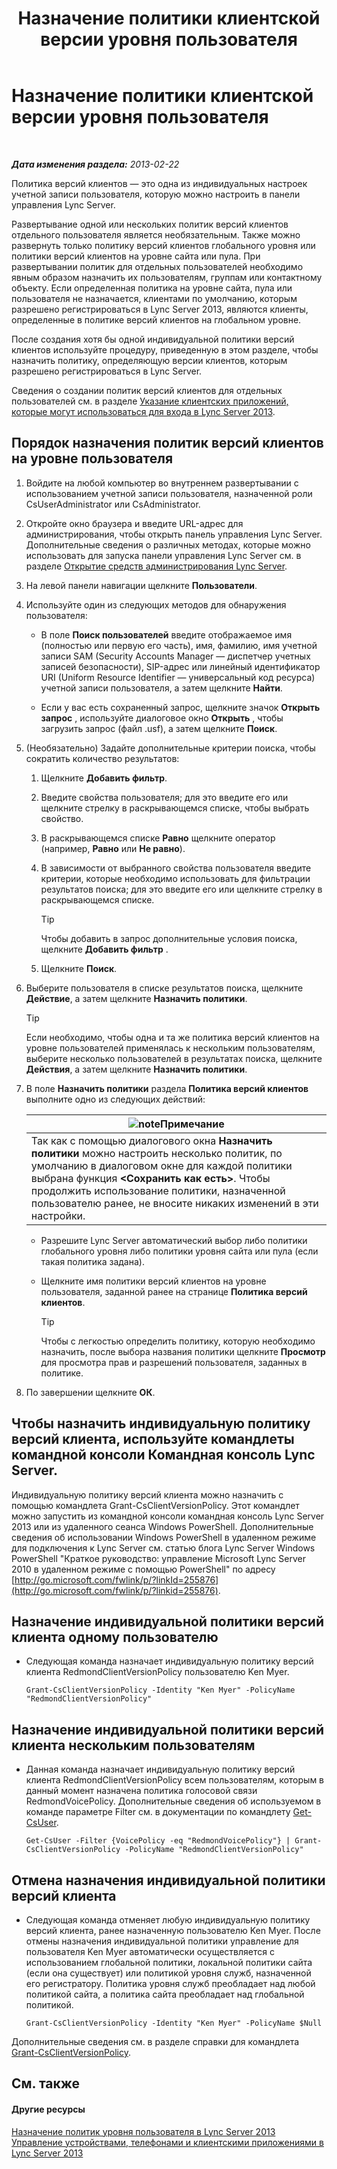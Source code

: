 ﻿---
title: Назначение политики клиентской версии уровня пользователя
TOCTitle: Назначение политики клиентской версии уровня пользователя
ms:assetid: f7e8ba2f-62dc-4e7d-8b63-682986f10240
ms:mtpsurl: https://technet.microsoft.com/ru-ru/library/Gg182607(v=OCS.15)
ms:contentKeyID: 49311707
ms.date: 05/19/2016
mtps_version: v=OCS.15
ms.translationtype: HT
---

# Назначение политики клиентской версии уровня пользователя

 

_**Дата изменения раздела:** 2013-02-22_

Политика версий клиентов — это одна из индивидуальных настроек учетной записи пользователя, которую можно настроить в панели управления Lync Server.

Развертывание одной или нескольких политик версий клиентов отдельного пользователя является необязательным. Также можно развернуть только политику версий клиентов глобального уровня или политики версий клиентов на уровне сайта или пула. При развертывании политик для отдельных пользователей необходимо явным образом назначить их пользователям, группам или контактному объекту. Если определенная политика на уровне сайта, пула или пользователя не назначается, клиентами по умолчанию, которым разрешено регистрироваться в Lync Server 2013, являются клиенты, определенные в политике версий клиентов на глобальном уровне.

После создания хотя бы одной индивидуальной политики версий клиентов используйте процедуру, приведенную в этом разделе, чтобы назначить политику, определяющую версии клиентов, которым разрешено регистрироваться в Lync Server.

Сведения о создании политик версий клиентов для отдельных пользователей см. в разделе [Указание клиентских приложений, которые могут использоваться для входа в Lync Server 2013](lync-server-2013-specifying-the-client-applications-that-can-be-used-to-log-on-to-lync-server-2013.md).

## Порядок назначения политик версий клиентов на уровне пользователя

1.  Войдите на любой компьютер во внутреннем развертывании с использованием учетной записи пользователя, назначенной роли CsUserAdministrator или CsAdministrator.

2.  Откройте окно браузера и введите URL-адрес для администрирования, чтобы открыть панель управления Lync Server. Дополнительные сведения о различных методах, которые можно использовать для запуска панели управления Lync Server см. в разделе [Открытие средств администрирования Lync Server](lync-server-2013-open-lync-server-administrative-tools.md).

3.  На левой панели навигации щелкните **Пользователи**.

4.  Используйте один из следующих методов для обнаружения пользователя:
    
      - В поле **Поиск пользователей** введите отображаемое имя (полностью или первую его часть), имя, фамилию, имя учетной записи SAM (Security Accounts Manager — диспетчер учетных записей безопасности), SIP-адрес или линейный идентификатор URI (Uniform Resource Identifier — универсальный код ресурса) учетной записи пользователя, а затем щелкните **Найти**.
    
      - Если у вас есть сохраненный запрос, щелкните значок **Открыть запрос** , используйте диалоговое окно **Открыть** , чтобы загрузить запрос (файл .usf), а затем щелкните **Поиск**.

5.  (Необязательно) Задайте дополнительные критерии поиска, чтобы сократить количество результатов:
    
    1.  Щелкните **Добавить фильтр**.
    
    2.  Введите свойства пользователя; для это введите его или щелкните стрелку в раскрывающемся списке, чтобы выбрать свойство.
    
    3.  В раскрывающемся списке **Равно** щелкните оператор (например, **Равно** или **Не равно**).
    
    4.  В зависимости от выбранного свойства пользователя введите критерии, которые необходимо использовать для фильтрации результатов поиска; для это введите его или щелкните стрелку в раскрывающемся списке.
        

        > [!TIP]
        > Чтобы добавить в запрос дополнительные условия поиска, щелкните <STRONG>Добавить фильтр</STRONG> .

    
    5.  Щелкните **Поиск**.

6.  Выберите пользователя в списке результатов поиска, щелкните **Действие**, а затем щелкните **Назначить политики**.
    

    > [!TIP]
    > Если необходимо, чтобы одна и та же политика версий клиентов на уровне пользователей применялась к нескольким пользователям, выберите несколько пользователей в результатах поиска, щелкните <STRONG>Действия</STRONG>, а затем щелкните <STRONG>Назначить политики</STRONG>.



7.  В поле **Назначить политики** раздела **Политика версий клиентов** выполните одно из следующих действий:
    
    <table>
    <thead>
    <tr class="header">
    <th><img src="images/Gg398412.note(OCS.15).gif" title="note" alt="note" />Примечание</th>
    </tr>
    </thead>
    <tbody>
    <tr class="odd">
    <td>Так как с помощью диалогового окна <strong>Назначить политики</strong> можно настроить несколько политик, по умолчанию в диалоговом окне для каждой политики выбрана функция <strong>&lt;Сохранить как есть&gt;</strong>. Чтобы продолжить использование политики, назначенной пользователю ранее, не вносите никаких изменений в эти настройки.</td>
    </tr>
    </tbody>
    </table>
    
      - Разрешите Lync Server автоматический выбор либо политики глобального уровня либо политики уровня сайта или пула (если такая политика задана).
    
      - Щелкните имя политики версий клиентов на уровне пользователя, заданной ранее на странице **Политика версий клиентов**.
        

        > [!TIP]
        > Чтобы с легкостью определить политику, которую необходимо назначить, после выбора названия политики щелкните <STRONG>Просмотр</STRONG> для просмотра прав и разрешений пользователя, заданных в политике.



8.  По завершении щелкните **ОК**.

## Чтобы назначить индивидуальную политику версий клиента, используйте командлеты командной консоли Командная консоль Lync Server.

Индивидуальную политику версий клиента можно назначить с помощью командлета Grant-CsClientVersionPolicy. Этот командлет можно запустить из командной консоли командная консоль Lync Server 2013 или из удаленного сеанса Windows PowerShell. Дополнительные сведения об использовании Windows PowerShell в удаленном режиме для подключения к Lync Server см. статью блога Lync Server Windows PowerShell "Краткое руководство: управление Microsoft Lync Server 2010 в удаленном режиме с помощью PowerShell" по адресу [http://go.microsoft.com/fwlink/p/?linkId=255876](http://go.microsoft.com/fwlink/p/?linkid=255876).

## Назначение индивидуальной политики версий клиента одному пользователю

  - Следующая команда назначает индивидуальную политику версий клиента RedmondClientVersionPolicy пользователю Ken Myer.
    
        Grant-CsClientVersionPolicy -Identity "Ken Myer" -PolicyName "RedmondClientVersionPolicy"

## Назначение индивидуальной политики версий клиента нескольким пользователям

  - Данная команда назначает индивидуальную политику версий клиента RedmondClientVersionPolicy всем пользователям, которым в данный момент назначена политика голосовой связи RedmondVoicePolicy. Дополнительные сведения об используемом в команде параметре Filter см. в документации по командлету [Get-CsUser](https://docs.microsoft.com/en-us/powershell/module/skype/Get-CsUser).
    
        Get-CsUser -Filter {VoicePolicy -eq "RedmondVoicePolicy"} | Grant-CsClientVersionPolicy -PolicyName "RedmondClientVersionPolicy"

## Отмена назначения индивидуальной политики версий клиента

  - Следующая команда отменяет любую индивидуальную политику версий клиента, ранее назначенную пользователю Ken Myer. После отмены назначения индивидуальной политики управление для пользователя Ken Myer автоматически осуществляется с использованием глобальной политики, локальной политики сайта (если она существует) или политикой уровня служб, назначенной его регистратору. Политика уровня служб преобладает над любой политикой сайта, а политика сайта преобладает над глобальной политикой.
    
        Grant-CsClientVersionPolicy -Identity "Ken Myer" -PolicyName $Null

Дополнительные сведения см. в разделе справки для командлета [Grant-CsClientVersionPolicy](grant-csclientversionpolicy.md).

## См. также

#### Другие ресурсы

[Назначение политик уровня пользователя в Lync Server 2013](lync-server-2013-assigning-per-user-policies.md)  
[Управление устройствами, телефонами и клиентскими приложениями в Lync Server 2013](lync-server-2013-managing-devices-phones-and-client-applications.md)

